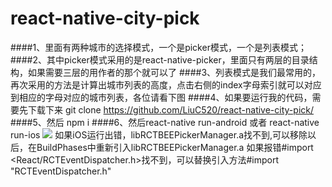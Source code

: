 # react-native-city-pick
####1、里面有两种城市的选择模式，一个是picker模式，一个是列表模式；
####2、其中picker模式采用的是react-native-picker，里面只有两层的目录结构，如果需要三层的用作者的那个就可以了
####3、列表模式是我们最常用的，再次采用的方法是计算出城市列表的高度，点击右侧的index字母索引就可以对应到相应的字母对应的城市列表，各位请看下图
####4、如果要运行我的代码，需要先下载下来 git clone https://github.com/LiuC520/react-native-city-pick/
####5、然后 npm i
####6、然后react-native run-android 或者 react-native run-ios
![](https://github.com/LiuC520/react-native-city-pick/blob/master/src/screenshorts/%E6%9C%AA%E6%A0%87%E9%A2%98-2.png)
如果iOS运行出错，libRCTBEEPickerManager.a找不到,可以移除以后，在BuildPhases中重新引入libRCTBEEPickerManager.a
如果报错#import <React/RCTEventDispatcher.h>找不到，可以替换引入方法#import "RCTEventDispatcher.h"
